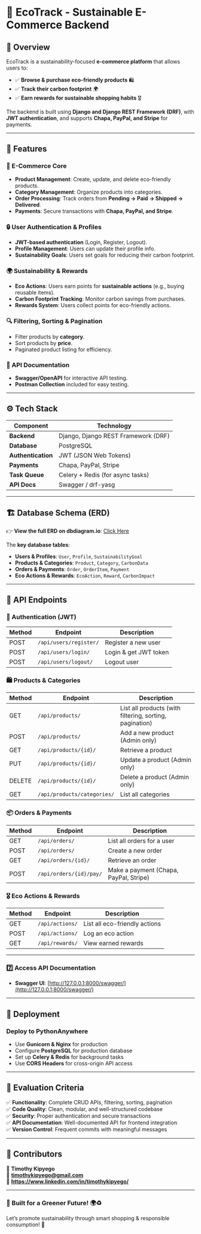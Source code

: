 # 🌱 EcoTrack - Sustainable E-Commerce Backend

## 🚀 Overview
EcoTrack is a sustainability-focused **e-commerce platform** that allows users to:
- ✅ **Browse & purchase eco-friendly products** 🛍️
- ✅ **Track their carbon footprint** 🌍
- ✅ **Earn rewards for sustainable shopping habits** 🎖️

The backend is built using **Django and Django REST Framework (DRF)**, with **JWT authentication**, and supports **Chapa, PayPal, and Stripe** for payments.

---

## 📌 Features

### 🛒 E-Commerce Core
- **Product Management**: Create, update, and delete eco-friendly products.
- **Category Management**: Organize products into categories.
- **Order Processing**: Track orders from **Pending → Paid → Shipped → Delivered**.
- **Payments**: Secure transactions with **Chapa, PayPal, and Stripe**.

### 🔒 User Authentication & Profiles
- **JWT-based authentication** (Login, Register, Logout).
- **Profile Management**: Users can update their profile info.
- **Sustainability Goals**: Users set goals for reducing their carbon footprint.

### 🌍 Sustainability & Rewards
- **Eco Actions**: Users earn points for **sustainable actions** (e.g., buying reusable items).
- **Carbon Footprint Tracking**: Monitor carbon savings from purchases.
- **Rewards System**: Users collect points for eco-friendly actions.

### 🔍 Filtering, Sorting & Pagination
- Filter products by **category**.
- Sort products by **price**.
- Paginated product listing for efficiency.

### 📑 API Documentation
- **Swagger/OpenAPI** for interactive API testing.
- **Postman Collection** included for easy testing.

---

## ⚙️ Tech Stack

| Component           | Technology |
|--------------------|------------|
| **Backend**       | Django, Django REST Framework (DRF) |
| **Database**      | PostgreSQL |
| **Authentication** | JWT (JSON Web Tokens) |
| **Payments**      | Chapa, PayPal, Stripe |
| **Task Queue**    | Celery + Redis (for async tasks) |
| **API Docs**      | Swagger / drf-yasg |

---

## 🏗 Database Schema (ERD)
👉 **View the full ERD on dbdiagram.io**: [Click Here](https://drive.google.com/file/d/1Wum2zSyAwAleKhMrJSqkirqHniSrEo1w/view?usp=sharing)

The **key database tables**:
- **Users & Profiles**: `User`, `Profile`, `SustainabilityGoal`
- **Products & Categories**: `Product`, `Category`, `CarbonData`
- **Orders & Payments**: `Order`, `OrderItem`, `Payment`
- **Eco Actions & Rewards**: `EcoAction`, `Reward`, `CarbonImpact`

---

## 🔌 API Endpoints

### 🔑 Authentication (JWT)
| Method | Endpoint | Description |
|--------|----------|-------------|
| POST   | `/api/users/register/` | Register a new user |
| POST   | `/api/users/login/` | Login & get JWT token |
| POST   | `/api/users/logout/` | Logout user |

### 🛍️ Products & Categories
| Method | Endpoint | Description |
|--------|----------|-------------|
| GET    | `/api/products/` | List all products (with filtering, sorting, pagination) |
| POST   | `/api/products/` | Add a new product (Admin only) |
| GET    | `/api/products/{id}/` | Retrieve a product |
| PUT    | `/api/products/{id}/` | Update a product (Admin only) |
| DELETE | `/api/products/{id}/` | Delete a product (Admin only) |
| GET    | `/api/products/categories/` | List all categories |

### 📦 Orders & Payments
| Method | Endpoint | Description |
|--------|----------|-------------|
| GET    | `/api/orders/` | List all orders for a user |
| POST   | `/api/orders/` | Create a new order |
| GET    | `/api/orders/{id}/` | Retrieve an order |
| POST   | `/api/orders/{id}/pay/` | Make a payment (Chapa, PayPal, Stripe) |

### 🎖️ Eco Actions & Rewards
| Method | Endpoint | Description |
|--------|----------|-------------|
| GET    | `/api/actions/` | List all eco-friendly actions |
| POST   | `/api/actions/` | Log an eco action |
| GET    | `/api/rewards/` | View earned rewards |

---


### 7️⃣ Access API Documentation
- **Swagger UI**: [http://127.0.0.1:8000/swagger/](http://127.0.0.1:8000/swagger/)

---

## 🚀 Deployment
### Deploy to PythonAnywhere 
- Use **Gunicorn & Nginx** for production
- Configure **PostgreSQL** for production database
- Set up **Celery & Redis** for background tasks
- Use **CORS Headers** for cross-origin API access

---

## 🎯 Evaluation Criteria
✅ **Functionality**: Complete CRUD APIs, filtering, sorting, pagination  
✅ **Code Quality**: Clean, modular, and well-structured codebase  
✅ **Security**: Proper authentication and secure transactions  
✅ **API Documentation**: Well-documented API for frontend integration  
✅ **Version Control**: Frequent commits with meaningful messages  

---

## 🎉 Contributors
👤 **Timothy Kipyego**  
📧 **timothykipyego@gmail.com**  
🔗 **https://www.linkedin.com/in/timothykipyego/**  

---

### 🌟 Built for a Greener Future! 🌍♻️
Let’s promote sustainability through smart shopping & responsible consumption! 🚀

